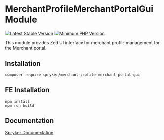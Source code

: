 # MerchantProfileMerchantPortalGui Module
[![Latest Stable Version](https://poser.pugx.org/spryker/merchant-profile-merchant-portal-gui/v/stable.svg)](https://packagist.org/packages/spryker/merchant-profile-merchant-portal-gui)
[![Minimum PHP Version](https://img.shields.io/badge/php-%3E%3D%208.0-8892BF.svg)](https://php.net/)

This module provides Zed UI interface for merchant profile management for the Merchant portal.

## Installation

```
composer require spryker/merchant-profile-merchant-portal-gui
```

## FE Installation
```
npm install
npm run build
```

## Documentation

[Spryker Documentation](https://docs.spryker.com)
